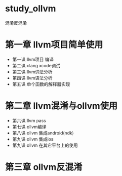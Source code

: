 # study_ollvm
混淆反混淆
# 第一章 llvm项目简单使用
* 第一课 llvm项目 编译
* 第二课 clang xcode调试
* 第三课 llvm词法分析 
* 第四课 llvm语法分析
* 第五课 单个函数的解释器实现
# 第二章 llvm混淆与ollvm使用
* 第六课 llvm pass
* 第七课 ollvm编译
* 第八课 ollvm 集成android(ndk)
* 第九课 ollvm 集成ios
* 第九课 ollvm 在其它平台上的使用
# 第三章 ollvm反混淆
